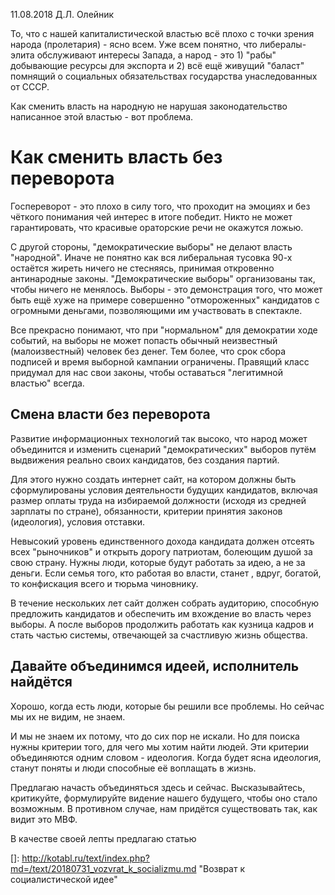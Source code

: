11.08.2018  Д.Л. Олейник



То,  что с нашей капиталистической властью всё плохо с точки зрения народа (пролетария) - ясно всем.  Уже всем понятно, что  либералы-элита обслуживают интересы Запада, а народ - это 1) "рабы" добывающие ресурсы для экспорта и 2) всё ещё живущий "баласт" помнящий о социальных обязательствах государства унаследованных от СССР.



Как сменить власть на народную не нарушая законодательство написанное этой властью - вот проблема.



# Как сменить власть без переворота

Госпереворот - это плохо в силу того, что проходит на эмоциях и без чёткого понимания чей интерес в итоге победит.  Никто не может гарантировать, что красивые ораторские речи не окажутся ложью.

С другой стороны, "демократические выборы" не делают власть "народной". Иначе не понятно как вся либеральная тусовка 90-х остаётся жиреть ничего не стесняясь, принимая откровенно антинародные законы. "Демократические выборы" организованы так, чтобы ничего не менялось.  Выборы - это демонстрация того, что может быть ещё хуже на примере совершенно "отмороженных" кандидатов с огромными деньгами, позволяющими им участвовать в спектакле.



Все прекрасно понимают, что при "нормальном" для демократии ходе событий, на выборы не может попасть обычный неизвестный (малоизвестный) человек без денег. Тем более, что срок сбора подписей и время выборной кампании ограничены.   Правящий класс придумал для нас свои законы, чтобы оставаться "легитимной властью" всегда.



## Смена власти без переворота

Развитие информационных технологий так высоко, что народ может объединится и изменить сценарий "демократических" выборов путём выдвижения реально своих кандидатов, без создания партий.  

Для этого нужно создать интернет сайт, на котором должны быть сформулированы условия деятельности будущих кандидатов, включая размер оплаты труда на избираемой должности (исходя из средней зарплаты по стране), обязанности, критерии принятия законов (идеология), условия отставки.

Невысокий уровень единственного дохода кандидата должен отсеять всех "рыночников" и открыть дорогу патриотам, болеющим душой за свою страну. Нужны люди, которые будут работать за идею, а не за деньги.  Если семья того, кто  работая во власти, станет , вдруг, богатой, то конфискация всего  и тюрьма чиновнику.

В течение нескольких лет сайт должен собрать аудиторию, способную предложить кандидатов и обеспечить им  вхождение во власть через выборы.  А после выборов продолжить работать как кузница кадров и стать частью системы, отвечающей за  счастливую жизнь общества.



## Давайте объединимся идеей, исполнитель найдётся

Хорошо, когда есть люди, которые бы решили все проблемы. Но сейчас мы их не видим, не знаем.

И мы не знаем их потому, что до сих пор не искали.   Но для поиска нужны критерии того, для чего мы хотим найти людей. Эти критерии объединяются одним словом - идеология. Когда будет ясна идеология, станут поняты и люди способные её воплащать в жизнь.



Предлагаю начасть объединяться здесь и сейчас.  Высказывайтесь, критикуйте, формулируйте видение нашего будущего, чтобы оно стало возможным.  В противном случае, нам придётся существовать так, как видит это МВФ.



В качестве своей лепты  предлагаю статью 

[]: http://kotabl.ru/text/index.php?md=/text/20180731_vozvrat_k_socializmu.md	"Возврат к социалистической идее"

